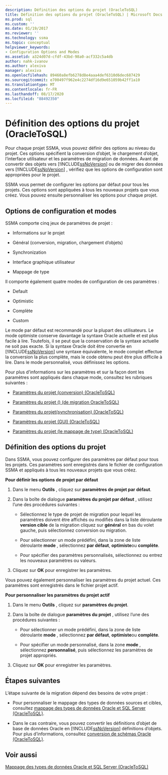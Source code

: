 ```yaml
---
description: Définition des options du projet (OracleToSQL)
title: Définition des options du projet (OracleToSQL) | Microsoft Docs
ms.prod: sql
ms.custom: ''
ms.date: 01/19/2017
ms.reviewer: ''
ms.technology: ssma
ms.topic: conceptual
helpviewer_keywords:
- Configuration Options and Modes
ms.assetid: a324d07d-cfdf-43bd-98a0-acf332c5a4db
author: nahk-ivanov
ms.author: alexiva
manager: alexiva
ms.openlocfilehash: 89460a8efb6278d8e4aaa4def6310d6dec687429
ms.sourcegitcommit: e700497f962e4c2274df16d9e651059b42ff1a10
ms.translationtype: MT
ms.contentlocale: fr-FR
ms.lasthandoff: 08/17/2020
ms.locfileid: "88492350"
---
```

# <a name="setting-project-options-oracletosql"></a>Définition des options du projet (OracleToSQL)
Pour chaque projet SSMA, vous pouvez définir des options au niveau du projet. Ces options spécifient la conversion d’objet, le chargement d’objet, l’interface utilisateur et les paramètres de migration de données. Avant de convertir des objets vers [!INCLUDE[ssNoVersion](../../includes/ssnoversion-md.md)] ou de migrer des données vers [!INCLUDE[ssNoVersion](../../includes/ssnoversion-md.md)] , vérifiez que les options de configuration sont appropriées pour le projet.  
  
SSMA vous permet de configurer les options par défaut pour tous les projets. Ces options sont appliquées à tous les nouveaux projets que vous créez. Vous pouvez ensuite personnaliser les options pour chaque projet.  
  
## <a name="configuration-options-and-modes"></a>Options de configuration et modes  
SSMA comporte cinq jeux de paramètres de projet :  
  
-   Informations sur le projet  
  
-   Général (conversion, migration, chargement d’objets)  
  
-   Synchronization  
  
-   Interface graphique utilisateur  
  
-   Mappage de type  
  
Il comporte également quatre modes de configuration de ces paramètres :  
  
-   Default  
  
-   Optimistic  
  
-   Complète  
  
-   Custom  
  
Le mode par défaut est recommandé pour la plupart des utilisateurs. Le mode optimiste conserve davantage la syntaxe Oracle actuelle et est plus facile à lire. Toutefois, il se peut que la conservation de la syntaxe actuelle ne soit pas exacte. Si la syntaxe Oracle doit être convertie en [!INCLUDE[ssNoVersion](../../includes/ssnoversion-md.md)] une syntaxe équivalente, le mode complet effectue la conversion la plus complète, mais le code obtenu peut être plus difficile à lire. Dans le mode personnalisé, vous définissez les options.  
  
Pour plus d’informations sur les paramètres et sur la façon dont les paramètres sont appliqués dans chaque mode, consultez les rubriques suivantes :  
  
-   [Paramètres du projet &#40;conversion&#41; &#40;OracleToSQL&#41;](../../ssma/oracle/project-settings-conversion-oracletosql.md)  
  
-   [Paramètres du projet &#40;&#41; &#40;de migration OracleToSQL&#41;](../../ssma/oracle/project-settings-migration-oracletosql.md)  
  
-   [Paramètres du projet&#40;synchronisation&#41; &#40;OracleToSQL&#41;](../../ssma/oracle/project-settings-synchronization-oracletosql.md)  
  
-   [Paramètres du projet &#40;GUI&#41; &#40;OracleToSQL&#41;](../../ssma/oracle/project-settings-gui-oracletosql.md)  
  
-   [Paramètres du projet &#40;le mappage de type&#41; &#40;OracleToSQL&#41;](../../ssma/oracle/project-settings-type-mapping-oracletosql.md)  
  
## <a name="setting-project-options"></a>Définition des options du projet  
Dans SSMA, vous pouvez configurer des paramètres par défaut pour tous les projets. Ces paramètres sont enregistrés dans le fichier de configuration SSMA et appliqués à tous les nouveaux projets que vous créez.  
  
**Pour définir les options de projet par défaut**  
  
1.  Dans le menu **Outils** , cliquez sur **paramètres de projet par défaut**.  
  
2.  Dans la boîte de dialogue **paramètres du projet par défaut** , utilisez l’une des procédures suivantes :  
  
    -   Sélectionnez le type de projet de migration pour lequel les paramètres doivent être affichés ou modifiés dans la liste déroulante **version cible** de la migration cliquez sur **général** en bas du volet gauche, puis sélectionnez conversion ou migration.  
  
    -   Pour sélectionner un mode prédéfini, dans la zone de liste déroulante **mode** , sélectionnez **par défaut**, **optimiste**ou **complète**.  
  
    -   Pour spécifier des paramètres personnalisés, sélectionnez ou entrez les nouveaux paramètres ou valeurs.  
  
3.  Cliquez sur **OK** pour enregistrer les paramètres.  
  
Vous pouvez également personnaliser les paramètres du projet actuel. Ces paramètres sont enregistrés dans le fichier projet actif.  
  
**Pour personnaliser les paramètres du projet actif**  
  
1.  Dans le menu **Outils** , cliquez sur **paramètres du projet**.  
  
2.  Dans la boîte de dialogue **paramètres du projet** , utilisez l’une des procédures suivantes :  
  
    -   Pour sélectionner un mode prédéfini, dans la zone de liste déroulante **mode** , sélectionnez **par défaut**, **optimiste**ou **complète**.  
  
    -   Pour spécifier un mode personnalisé, dans la zone **mode** , sélectionnez **personnalisé**, puis sélectionnez les paramètres de projet appropriés.  
  
3.  Cliquez sur **OK** pour enregistrer les paramètres.  
  
## <a name="next-steps"></a>Étapes suivantes  
L’étape suivante de la migration dépend des besoins de votre projet :  
  
-   Pour personnaliser le mappage des types de données sources et cibles, consultez [mappage des types de données Oracle et SQL Server &#40;OracleToSQL&#41;](../../ssma/oracle/mapping-oracle-and-sql-server-data-types-oracletosql.md).  
  
-   Dans le cas contraire, vous pouvez convertir les définitions d’objet de base de données Oracle en [!INCLUDE[ssNoVersion](../../includes/ssnoversion-md.md)] définitions d’objets. Pour plus d’informations, consultez [conversion de schémas Oracle &#40;OracleToSQL&#41;](../../ssma/oracle/converting-oracle-schemas-oracletosql.md).  
  
## <a name="see-also"></a>Voir aussi  
[Mappage des types de données Oracle et SQL Server &#40;OracleToSQL&#41;](../../ssma/oracle/mapping-oracle-and-sql-server-data-types-oracletosql.md)  
  
